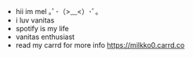 - hii im mel ｡ﾟ･（>﹏<）･ﾟ｡
- i luv vanitas
- spotify is my life 
- vanitas enthusiast 
- read my carrd for more info
https://milkko0.carrd.co
